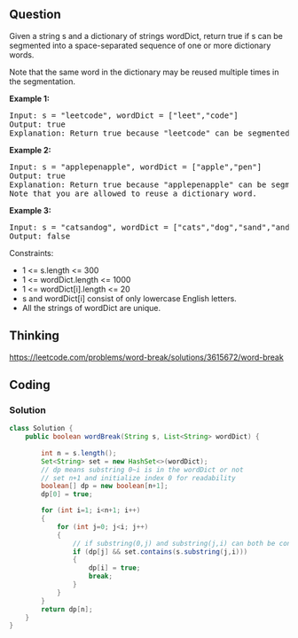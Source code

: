 ## Question
Given a string s and a dictionary of strings wordDict, return true if s can be segmented into a space-separated sequence of one or more dictionary words.  
  
Note that the same word in the dictionary may be reused multiple times in the segmentation.  
  
**Example 1:**
<pre>
Input: s = "leetcode", wordDict = ["leet","code"]
Output: true
Explanation: Return true because "leetcode" can be segmented as "leet code".
</pre>

**Example 2:**
<pre>
Input: s = "applepenapple", wordDict = ["apple","pen"]
Output: true
Explanation: Return true because "applepenapple" can be segmented as "apple pen apple".
Note that you are allowed to reuse a dictionary word.
</pre>

**Example 3:**
<pre>
Input: s = "catsandog", wordDict = ["cats","dog","sand","and","cat"]
Output: false
</pre>

Constraints:
* 1 <= s.length <= 300
* 1 <= wordDict.length <= 1000
* 1 <= wordDict[i].length <= 20
* s and wordDict[i] consist of only lowercase English letters.
* All the strings of wordDict are unique.


## Thinking
https://leetcode.com/problems/word-break/solutions/3615672/word-break

## Coding
### Solution
```java
class Solution {
    public boolean wordBreak(String s, List<String> wordDict) {
        
        int n = s.length();
        Set<String> set = new HashSet<>(wordDict);
        // dp means substring 0~i is in the wordDict or not
        // set n+1 and initialize index 0 for readability
        boolean[] dp = new boolean[n+1];
        dp[0] = true;

        for (int i=1; i<n+1; i++)
        {
            for (int j=0; j<i; j++)
            {
                // if substring(0,j) and substring(j,i) can both be constructed by the wordDict
                if (dp[j] && set.contains(s.substring(j,i)))
                {
                    dp[i] = true;
                    break;
                }
            }
        }
        return dp[n];
    }
}
```